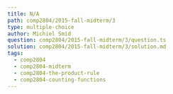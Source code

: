 ```yaml
---
title: N/A
path: comp2804/2015-fall-midterm/3
type: multiple-choice
author: Michiel Smid
question: comp2804/2015-fall-midterm/3/question.ts
solution: comp2804/2015-fall-midterm/3/solution.md
tags:
  - comp2804
  - comp2804-midterm
  - comp2804-the-product-rule
  - comp2804-counting-functions
---
```


